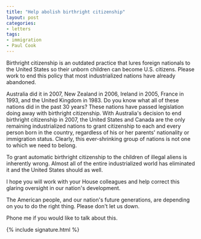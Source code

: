 ```yaml
---
title: "Help abolish birthright citizenship"
layout: post
categories:
- letters
tags:
- immigration
- Paul Cook
---
```


Birthright citizenship is an outdated practice that lures foreign nationals to the United States so their unborn children can become U.S. citizens. Please work to end this policy that most industrialized nations have already abandoned.

Australia did it in 2007, New Zealand in 2006, Ireland in 2005, France in 1993, and the United Kingdom in 1983. Do you know what all of these nations did in the past 30 years? These nations have passed legislation doing away with birthright citizenship. With Australia's decision to end birthright citizenship in 2007, the United States and Canada are the only remaining industrialized nations to grant citizenship to each and every person born in the country, regardless of his or her parents' nationality or immigration status. Clearly, this ever-shrinking group of nations is not one to which we need to belong.

To grant automatic birthright citizenship to the children of illegal aliens is inherently wrong. Almost all of the entire industrialized world has eliminated it and the United States should as well.

I hope you will work with your House colleagues and help correct this glaring oversight in our nation's development.

The American people, and our nation's future generations, are depending on you to do the right thing. Please don't let us down.

Phone me if you would like to talk about this.

{% include signature.html %}
